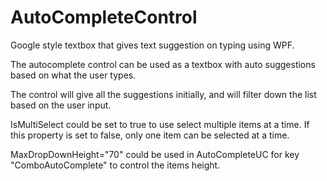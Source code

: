 # AutoCompleteControl
Google style textbox that gives text suggestion on typing using WPF.

The autocomplete control can be used as a textbox with auto suggestions based on what the user types. 

The control will give all the suggestions initially, and will filter down the list based on the user input.

IsMultiSelect could be set to true to use select multiple items at a time. If this property is set to false, only one item can be selected at a time.

MaxDropDownHeight="70" could be used in AutoCompleteUC for key "ComboAutoComplete" to control the items height.
